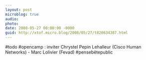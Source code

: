 ```yaml
---
layout: post
microblog: true
audio: 
photo: 
date: 2008-05-27 00:00:00 -0000
guid: http://xtof.micro.blog/2008/05/27/t820634387.html
---
```

#todo #opencamp  : inviter Chrystel Pepin Lehalleur (Cisco Human Networks) - Marc Lolivier (Fevad) #pensebêtepublic
